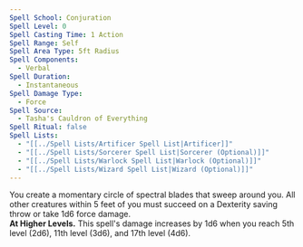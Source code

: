 ```yaml
---
Spell School: Conjuration
Spell Level: 0
Spell Casting Time: 1 Action
Spell Range: Self
Spell Area Type: 5ft Radius
Spell Components:
  - Verbal
Spell Duration:
  - Instantaneous
Spell Damage Type:
  - Force
Spell Source:
  - Tasha's Cauldron of Everything
Spell Ritual: false
Spell Lists:
  - "[[../Spell Lists/Artificer Spell List|Artificer]]"
  - "[[../Spell Lists/Sorcerer Spell List|Sorcerer (Optional)]]"
  - "[[../Spell Lists/Warlock Spell List|Warlock (Optional)]]"
  - "[[../Spell Lists/Wizard Spell List|Wizard (Optional)]]"
---
```


You create a momentary circle of spectral blades that sweep around you. All other creatures within 5 feet of you must succeed on a Dexterity saving throw or take 1d6 force damage.  
**At Higher Levels.** This spell's damage increases by 1d6 when you reach 5th level (2d6), 11th level (3d6), and 17th level (4d6).
